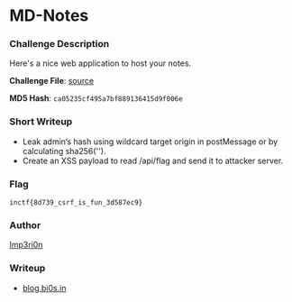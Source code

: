 # MD-Notes

### Challenge Description

Here's a nice web application to host your notes. 

**Challenge File**:
[source](./Handout/md-notes.zip)

**MD5 Hash**: `ca05235cf495a7bf889136415d9f006e`

### Short Writeup

+ Leak admin’s hash using wildcard target origin in postMessage or by calculating sha256('').
+ Create an XSS payload to read /api/flag and send it to attacker server.

### Flag

`inctf{8d739_csrf_is_fun_3d587ec9}`

### Author

[Imp3ri0n](https://twitter.com/YadhuKrishna_)

### Writeup

+ [blog.bi0s.in](https://blog.bi0s.in/2021/08/14/Web/InCTF-internationals-MD-Notes/)